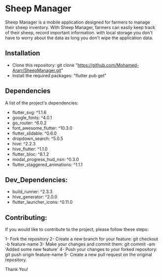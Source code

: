 # Sheep Manager

Sheep Manager is a mobile application designed for farmers to manage their sheep inventory. With Sheep Manager, farmers can easily keep track of their sheep, record important information. with local storage you don't have to worry about the data as long you don't wipe the application data.

## Installation

- Clone this repository: git clone "https://github.com/Mohamed-Ararr/SheepManager.git"
- Install the required packages: "flutter pub get"

## Dependencies

A list of the project's dependencies:

- flutter_svg: ^1.1.6
- google_fonts: ^4.0.1
- go_router: ^6.0.2
- font_awesome_flutter: ^10.3.0
- flutter_slidable: ^0.6.0
- dropdown_search: ^5.0.5
- hive: ^2.2.3
- hive_flutter: ^1.1.0
- flutter_bloc: ^8.1.2
- modal_progress_hud_nsn: ^0.3.0
- flutter_staggered_animations: ^1.1.1

## Dev_Dependencies:

- build_runner: ^2.3.3
- hive_generator: ^2.0.0
- flutter_launcher_icons: ^0.11.0

## Contributing:

If you would like to contribute to the project, please follow these steps:

1- Fork the repository
2- Create a new branch for your feature: git checkout -b feature-name
3- Make your changes and commit them: git commit -am 'Added some new feature'
4- Push your changes to your forked repository: git push origin feature-name
5- Create a new pull request on the original repository.

Thank You!
